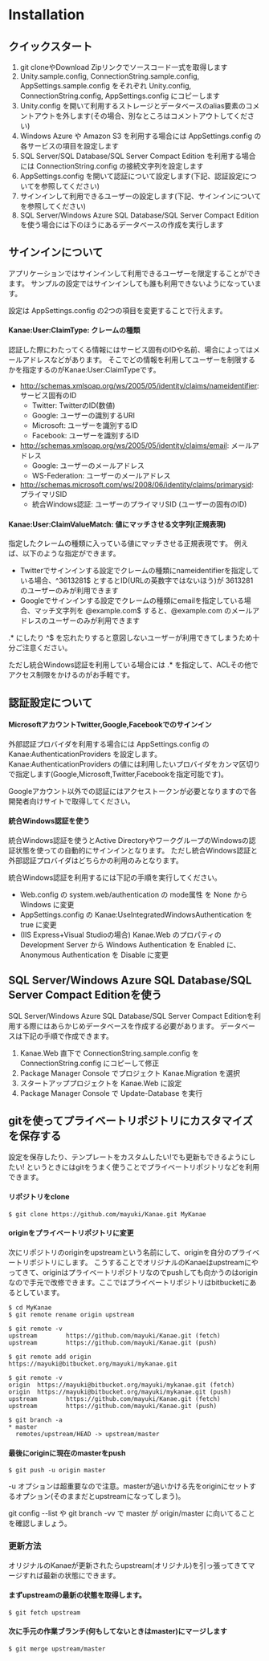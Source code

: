 ﻿Installation
============

クイックスタート
---------------
1. git cloneやDownload Zipリンクでソースコード一式を取得します
2. Unity.sample.config, ConnectionString.sample.config, AppSettings.sample.config をそれぞれ Unity.config, ConnectionString.config, AppSettings.config にコピーします
3. Unity.config を開いて利用するストレージとデータベースのalias要素のコメントアウトを外します(その場合、別なところはコメントアウトしてください)
4. Windows Azure や Amazon S3 を利用する場合には AppSettings.config の各サービスの項目を設定します
5. SQL Server/SQL Database/SQL Server Compact Edition を利用する場合には ConnectionString.config の接続文字列を設定します
6. AppSettings.config を開いて認証について設定します(下記、認証設定についてを参照してください)
7. サインインして利用できるユーザーの設定します(下記、サインインについてを参照してください)
8. SQL Server/Windows Azure SQL Database/SQL Server Compact Editionを使う場合には下のほうにあるデータベースの作成を実行します

サインインについて
-----------------
アプリケーションではサインインして利用できるユーザーを限定することができます。
サンプルの設定ではサインインしても誰も利用できないようになっています。

設定は AppSettings.config の2つの項目を変更することで行えます。

#### Kanae:User:ClaimType: クレームの種類
認証した際にわたってくる情報にはサービス固有のIDや名前、場合によってはメールアドレスなどがあります。
そこでどの情報を利用してユーザーを制限するかを指定するのがKanae:User:ClaimTypeです。

* http://schemas.xmlsoap.org/ws/2005/05/identity/claims/nameidentifier: サービス固有のID
    * Twitter: TwitterのID(数値)
    * Google: ユーザーの識別するURI
    * Microsoft: ユーザーを識別するID
    * Facebook: ユーザーを識別するID
* http://schemas.xmlsoap.org/ws/2005/05/identity/claims/email: メールアドレス
    * Google: ユーザーのメールアドレス
    * WS-Federation: ユーザーのメールアドレス
* http://schemas.microsoft.com/ws/2008/06/identity/claims/primarysid: プライマリSID
    * 統合Windows認証: ユーザーのプライマリSID (ユーザーの固有のID)

#### Kanae:User:ClaimValueMatch: 値にマッチさせる文字列(正規表現)
指定したクレームの種類に入っている値にマッチさせる正規表現です。
例えば、以下のような指定ができます。

* Twitterでサインインする設定でクレームの種類にnameidentifierを指定している場合、^3613281$ とするとID(URLの英数字ではないほう)が 3613281 のユーザーのみが利用できます
* Googleでサインインする設定でクレームの種類にemailを指定している場合、マッチ文字列を @example\.com$ すると、@example.com のメールアドレスのユーザーのみが利用できます

.* にしたり ^$ を忘れたりすると意図しないユーザーが利用できてしまうため十分ご注意ください。

ただし統合Windows認証を利用している場合には .* を指定して、ACLその他でアクセス制限をかけるのがお手軽です。

認証設定について
---------------
#### MicrosoftアカウントTwitter,Google,Facebookでのサインイン
外部認証プロバイダを利用する場合には AppSettings.config の Kanae:AuthenticationProviders を設定します。
Kanae:AuthenticationProviders の値には利用したいプロバイダをカンマ区切りで指定します(Google,Microsoft,Twitter,Facebookを指定可能です)。

Googleアカウント以外での認証にはアクセストークンが必要となりますので各開発者向けサイトで取得してください。

#### 統合Windows認証を使う
統合Windows認証を使うとActive DirectoryやワークグループのWindowsの認証状態を使っての自動的にサインインとなります。
ただし統合Windows認証と外部認証プロバイダはどちらかの利用のみとなります。

統合Windows認証を利用するには下記の手順を実行してください。

* Web.config の system.web/authentication の mode属性 を None から Windows に変更
* AppSettings.config の Kanae:UseIntegratedWindowsAuthentication を true に変更
* (IIS Express+Visual Studioの場合) Kanae.Web のプロパティの Development Server から Windows Authentication を Enabled に、Anonymous Authentication を Disable に変更


SQL Server/Windows Azure SQL Database/SQL Server Compact Editionを使う
----------------------------------------------------------------------
SQL Server/Windows Azure SQL Database/SQL Server Compact Editionを利用する際にはあらかじめデータベースを作成する必要があります。
データベースは下記の手順で作成できます。

1. Kanae.Web 直下で ConnectionString.sample.config を  ConnectionString.config にコピーして修正
2. Package Manager Console でプロジェクト Kanae.Migration を選択
3. スタートアッププロジェクトを Kanae.Web に設定
4. Package Manager Console で Update-Database を実行


gitを使ってプライベートリポジトリにカスタマイズを保存する
-----------------------------------------------------
設定を保存したり、テンプレートをカスタムしたい!でも更新もできるようにしたい!
というときにはgitをうまく使うことでプライベートリポジトリなどを利用できます。

#### リポジトリをclone
    $ git clone https://github.com/mayuki/Kanae.git MyKanae

#### originをプライベートリポジトリに変更
次にリポジトリのoriginをupstreamという名前にして、originを自分のプライベートリポジトリにします。
こうすることでオリジナルのKanaeはupstreamにやってきて、originはプライベートリポジトリなのでpushしても向かうのはoriginなので手元で改修できます。ここではプライベートリポジトリはbitbucketにあるとしています。

    $ cd MyKanae
    $ git remote rename origin upstream
    
    $ git remote -v
    upstream        https://github.com/mayuki/Kanae.git (fetch)
    upstream        https://github.com/mayuki/Kanae.git (push)
    
    $ git remote add origin https://mayuki@bitbucket.org/mayuki/mykanae.git
    
    $ git remote -v
    origin  https://mayuki@bitbucket.org/mayuki/mykanae.git (fetch)
    origin  https://mayuki@bitbucket.org/mayuki/mykanae.git (push)
    upstream        https://github.com/mayuki/Kanae.git (fetch)
    upstream        https://github.com/mayuki/Kanae.git (push)
    
    $ git branch -a
    * master
      remotes/upstream/HEAD -> upstream/master

#### 最後にoriginに現在のmasterをpush
    $ git push -u origin master

-u オプションは超重要なので注意。masterが追いかける先をoriginにセットするオプション(そのままだとupstreamになってしまう)。

git config --list や git branch -vv で master が origin/master に向いてることを確認しましょう。

### 更新方法
オリジナルのKanaeが更新されたらupstream(オリジナル)を引っ張ってきてマージすれば最新の状態にできます。

#### まずupstreamの最新の状態を取得します。
    $ git fetch upstream

#### 次に手元の作業ブランチ(何もしてないときはmaster)にマージします
    $ git merge upstream/master
